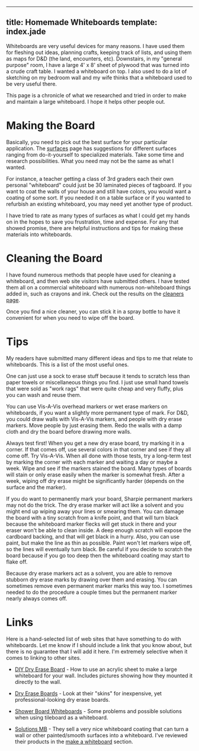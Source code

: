 ----
title:  Homemade Whiteboards
template: index.jade
----

Whiteboards are very useful devices for many reasons.  I have used them for fleshing out ideas, planning crafts, keeping track of lists, and using them as maps for D&D (the land, encounters, etc).  Downstairs, in my "general purpose" room, I have a large 4' x 8' sheet of plywood that was turned into a crude craft table.  I wanted a whiteboard on top.  I also used to do a lot of sketching on my bedroom wall and my wife thinks that a whiteboard used to be very useful there.

This page is a chronicle of what we researched and tried in order to make and maintain a large whiteboard.  I hope it helps other people out.


Making the Board
================
	
Basically, you need to pick out the best surface for your particular application.  The [surfaces](surfaces/) page has suggestions for different surfaces ranging from do-it-yourself to specialized materials.  Take some time and research possibilities.  What you need may not be the same as what I wanted.

For instance, a teacher getting a class of 3rd graders each their own personal "whiteboard" could just be 30 laminated pieces of tagboard.  If you want to coat the walls of your house and still have colors, you would want a coating of some sort.  If you needed it on a table surface or if you wanted to refurbish an existing whiteboard, you may need yet another type of product.

I have tried to rate as many types of surfaces as what I could get my hands on in the hopes to save you frustration, time and expense.  For any that showed promise, there are helpful instructions and tips for making these materials into whiteboards.


Cleaning the Board
==================

I have found numerous methods that people have used for cleaning a whiteboard, and then web site visitors have submitted others.  I have tested them all on a commercial whiteboard with numerous non-whiteboard things added in, such as crayons and ink.  Check out the results on the [cleaners page](cleaners/).

Once you find a nice cleaner, you can stick it in a spray bottle to have it convenient for when you need to wipe off the board.


Tips
====

My readers have submitted many different ideas and tips to me that relate to whiteboards.  This is a list of the most useful ones.

One can just use a sock to erase stuff because it tends to scratch less than paper towels or miscellaneous things you find.  I just use small hand towels that were sold as "work rags" that were quite cheap and very fluffy, plus you can wash and reuse them.

You can use Vis-A-Vis overhead markers or wet erase markers on whiteboards, if you want a slightly more permanent type of mark.  For D&D, you could draw walls with Vis-A-Vis markers, and people with dry erase markers.  Move people by just erasing them.  Redo the walls with a damp cloth and dry the board before drawing more walls.

Always test first!  When you get a new dry erase board, try marking it in a corner.  If that comes off, use several colors in that corner and see if they all come off.  Try Vis-A-Vis.  When all done with those tests, try a long-term test by marking the corner with each marker and waiting a day or maybe a week.  Wipe and see if the markers stained the board.  Many types of boards will stain or only erase easily when the marker is somewhat fresh.  After a week, wiping off dry erase might be significantly harder (depends on the surface and the marker).  

If you do want to permanently mark your board, Sharpie permanent markers may not do the trick.  The dry erase marker will act like a solvent and you might end up wiping away your lines or smearing them.  You can damage the board with a tiny scratch from a knife point, and that will turn black because the whiteboard marker flecks will get stuck in there and your eraser won't be able to clean inside.  A deep enough scratch will expose the cardboard backing, and that will get black in a hurry.  Also, you can use paint, but make the line as thin as possible.  Paint won't let markers wipe off, so the lines will eventually turn black.  Be careful if you decide to scratch the board because if you go too deep then the whiteboard coating may start to flake off.

Because dry erase markers act as a solvent, you are able to remove stubborn dry erase marks by drawing over them and erasing.  You can sometimes remove even permanent marker marks this way too.  I sometimes needed to do the procedure a couple times but the permanent marker nearly always comes off.


Links
=====

Here is a hand-selected list of web sites that have something to do with whiteboards.  Let me know if I should include a link that you know about, but there is no guarantee that I will add it here.  I'm extremely selective when it comes to linking to other sites.

* [DIY Dry Erase Board](http://www.elephantstaircase.com/wiki/index.php?title=DIYDryEraseBoard) - How to use an acrylic sheet to make a large whiteboard for your wall.  Includes pictures showing how they mounted it directly to the wall.

* [Dry Erase Boards](http://www.dryeraseboard.com/) - Look at their "skins" for inexpensive, yet professional-looking dry erase boards.

* [Shower Board Whiteboards](http://xtronics.com/reference/whiteboard.htm) - Some problems and possible solutions when using tileboard as a whiteboard.

* [Solutions MB](http://solutionsmb.com/) - They sell a very nice whiteboard coating that can turn a wall or other painted/smooth surfaces into a whiteboard.  I've reviewed their products in the [make a whiteboard](make/) section.
